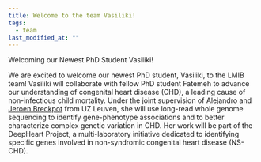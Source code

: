 ```yaml
---
title: Welcome to the team Vasiliki!
tags:
  - team
last_modified_at: ""
---
```


<!-- excerpt start -->
Welcoming our Newest PhD Student Vasiliki!
<!-- excerpt end -->

We are excited to welcome our newest PhD student, Vasiliki, to the LMIB team!
Vasiliki will collaborate with fellow PhD student Fatemeh to advance our understanding of congenital heart disease (CHD), a leading cause of non-infectious child mortality. Under the joint supervision of Alejandro and [Jeroen Breckpot](https://www.uzleuven.be/en/physicians-and-specialists/jeroen-breckpot) from UZ Leuven, she will use long-read whole genome sequencing to identify gene-phenotype associations and to better characterize complex genetic variation in CHD.
Her work will be part of the DeepHeart Project, a multi-laboratory initiative dedicated to identifying specific genes involved in non-syndromic congenital heart disease (NS-CHD).